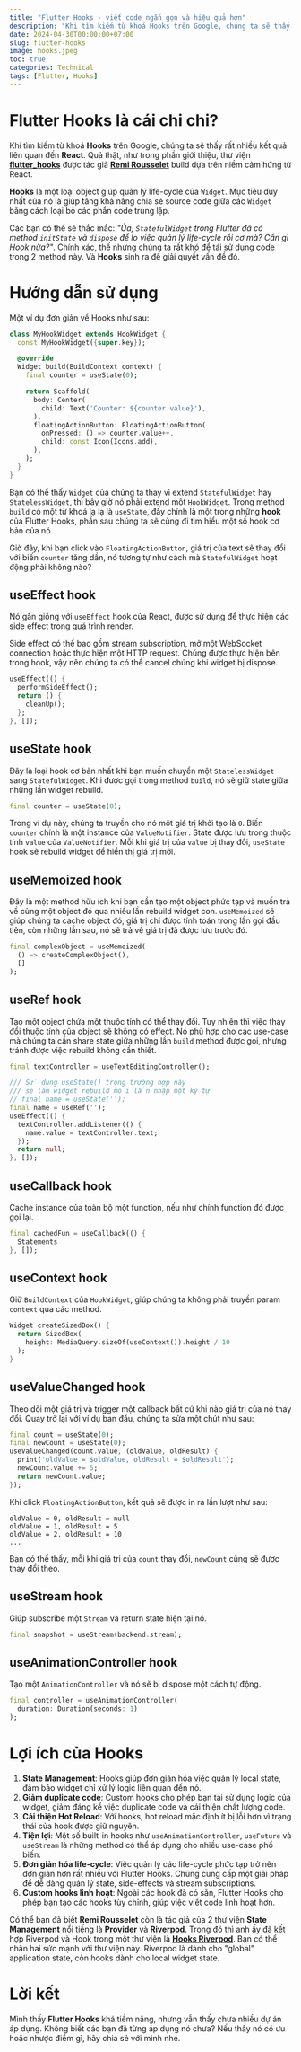 ```yaml
---
title: "Flutter Hooks - viết code ngắn gọn và hiệu quả hơn"
description: "Khi tìm kiếm từ khoá Hooks trên Google, chúng ta sẽ thấy rất nhiều kết quả liên quan đến React. Quả thật, như trong phần giới thiệu, thư viện flutter_hooks được tác giả Remi Rousselet build dựa trên niềm cảm hứng từ React."
date: 2024-04-30T00:00:00+07:00
slug: flutter-hooks
image: hooks.jpeg
toc: true
categories: Technical
tags: [Flutter, Hooks]
---
```


# Flutter Hooks là cái chi chi?

Khi tìm kiếm từ khoá **Hooks** trên Google, chúng ta sẽ thấy rất nhiều kết quả liên quan đến **React**. Quả thật, như trong phần giới thiệu, thư viện [**flutter_hooks**](https://pub.dev/packages/flutter_hooks) được tác giả [**Remi Rousselet**](https://github.com/rrousselGit) build dựa trên niềm cảm hứng từ React.

**Hooks** là một loại object giúp quản lý life-cycle của `Widget`. Mục tiêu duy nhất của nó là giúp tăng khả năng chia sẻ source code giữa các `Widget` bằng cách loại bỏ các phần code trùng lặp.

Các bạn có thể sẽ thắc mắc: *"Ủa, `StatefulWidget` trong Flutter đã có method `initState` và `dispose` để lo việc quản lý life-cycle rồi cơ mà? Cần gì Hook nữa?"*. Chính xác, thế nhưng chúng ta rất khó để tái sử dụng code trong 2 method này. Và **Hooks** sinh ra để giải quyết vấn đề đó.

# Hướng dẫn sử dụng

Một ví dụ đơn giản về Hooks như sau:

```dart
class MyHookWidget extends HookWidget {
  const MyHookWidget({super.key});

  @override
  Widget build(BuildContext context) {
    final counter = useState(0);

    return Scaffold(
      body: Center(
        child: Text('Counter: ${counter.value}'),
      ),
      floatingActionButton: FloatingActionButton(
        onPressed: () => counter.value++,
        child: const Icon(Icons.add),
      ),
    );
  }
}
```

Bạn có thể thấy `Widget` của chúng ta thay vì extend `StatefulWidget` hay `StatelessWidget`, thì bây giờ nó phải extend một `HookWidget`. Trong method `build` có một từ khoá lạ lạ là `useState`, đấy chính là một trong những **hook** của Flutter Hooks, phần sau chúng ta sẽ cùng đi tìm hiểu một số hook cơ bản của nó.

Giờ đây, khi bạn click vào `FloatingActionButton`, giá trị của text sẽ thay đổi với biến `counter` tăng dần, nó tương tự như cách mà `StatefulWidget` hoạt động phải không nào?

## useEffect hook

Nó gần giống với `useEffect` hook của React, được sử dụng để thực hiện các side effect trong quá trình render.

Side effect có thể bao gồm stream subscription, mở một WebSocket connection hoặc thực hiện một HTTP request. Chúng được thực hiện bên trong hook, vậy nên chúng ta có thể cancel chúng khi widget bị dispose.

```dart
useEffect(() {
  performSideEffect();
  return () {
    cleanUp();
  };
}, []);
```

## useState hook

Đây là loại hook cơ bản nhất khi bạn muốn chuyển một `StatelessWidget` sang `StatefulWidget`. Khi được gọi trong method `build`, nó sẽ giữ state giữa những lần widget rebuild.

```dart
final counter = useState(0);
```

Trong ví dụ này, chúng ta truyền cho nó một giá trị khởi tạo là `0`. Biến `counter` chính là một instance của `ValueNotifier`. State được lưu trong thuộc tính `value` của `ValueNotifier`. Mỗi khi giá trị của `value` bị thay đổi, `useState` hook sẽ rebuild widget để hiển thị giá trị mới.

## useMemoized hook

Đây là một method hữu ích khi bạn cần tạo một object phức tạp và muốn trả về cùng một object đó qua nhiều lần rebuild widget con. `useMemoized` sẽ giúp chúng ta cache object đó, giá trị chỉ được tính toán trong lần gọi đầu tiên, còn những lần sau, nó sẽ trả về giá trị đã được lưu trước đó.

```dart
final complexObject = useMemoized(
  () => createComplexObject(),
  []
);
```

## useRef hook

Tạo một object chứa một thuộc tính có thể thay đổi. Tuy nhiên thì việc thay đổi thuộc tính của object sẽ không có effect. Nó phù hợp cho các use-case mà chúng ta cần share state giữa những lần `build` method được gọi, nhưng tránh được việc rebuild không cần thiết.

```dart
final textController = useTextEditingController();

/// Sử dụng useState() trong trường hợp này
/// sẽ làm widget rebuild mỗi lần nhập một ký tự
// final name = useState('');
final name = useRef('');
useEffect(() {
  textController.addListener(() {
    name.value = textController.text;
  });
  return null;
}, []);
```

## useCallback hook

Cache instance của toàn bộ một function, nếu như chính function đó được gọi lại.

```dart
final cachedFun = useCallback(() {
  Statements
}, []);
```

## useContext hook

Giữ `BuildContext` của `HookWidget`, giúp chúng ta không phải truyền param `context` qua các method.

```dart
Widget createSizedBox() {
  return SizedBox(
    height: MediaQuery.sizeOf(useContext()).height / 10
  );
}
```

## useValueChanged hook

Theo dõi một giá trị và trigger một callback bất cứ khi nào giá trị của nó thay đổi. Quay trở lại với ví dụ ban đầu, chúng ta sửa một chút như sau:

```dart
final count = useState(0);
final newCount = useState(0);
useValueChanged(count.value, (oldValue, oldResult) {
  print('oldValue = $oldValue, oldResult = $oldResult');
  newCount.value += 5;
  return newCount.value;
});
```

Khi click `FloatingActionButton`, kết quả sẽ được in ra lần lượt như sau:

```text
oldValue = 0, oldResult = null
oldValue = 1, oldResult = 5
oldValue = 2, oldResult = 10
...
```

Bạn có thể thấy, mỗi khi giá trị của `count` thay đổi, `newCount` cũng sẽ được thay đổi theo.

## useStream hook

Giúp subscribe một `Stream` và return state hiện tại nó.

```dart
final snapshot = useStream(backend.stream);
```

## useAnimationController hook

Tạo một `AnimationController` và nó sẽ bị dispose một cách tự động.

```dart
final controller = useAnimationController(
  duration: Duration(seconds: 1)
);
```

# Lợi ích của Hooks

1. **State Management**: Hooks giúp đơn giản hóa việc quản lý local state, đảm bảo widget chỉ xử lý logic liên quan đến nó.
2. **Giảm duplicate code**: Custom hooks cho phép bạn tái sử dụng logic của widget, giảm đáng kể việc duplicate code và cải thiện chất lượng code.
3. **Cải thiện Hot Reload**: Với hooks, hot reload mặc định ít bị lỗi hơn vì trạng thái của hook được giữ nguyên.
4. **Tiện lợi**: Một số built-in hooks như `useAnimationController`, `useFuture` và `useStream` là những method có thể áp dụng cho nhiều use-case phổ biến.
5. **Đơn giản hóa life-cycle**: Việc quản lý các life-cycle phức tạp trở nên đơn giản hơn rất nhiều với Flutter Hooks. Chúng cung cấp một giải pháp để dễ dàng quản lý state, side-effects và stream subscriptions.
6. **Custom hooks linh hoạt**: Ngoài các hook đã có sẵn, Flutter Hooks cho phép bạn tạo các hooks tùy chỉnh, giúp việc viết code linh hoạt hơn.

Có thể bạn đã biết **Remi Rousselet** còn là tác giả của 2 thư viện **State Management** nổi tiếng là [**Provider**](https://pub.dev/packages/provider) và [**Riverpod**](https://pub.dev/packages/flutter_riverpod). Trong đó thì anh ấy đã kết hợp Riverpod và Hook trong một thư viện là [**Hooks Riverpod**](https://pub.dev/packages/hooks_riverpod). Bạn có thể nhân hai sức mạnh với thư viện này. Riverpod là dành cho "global" application state, còn hooks dành cho local widget state.

# Lời kết

Mình thấy **Flutter Hooks** khá tiềm năng, nhưng vẫn thấy chưa nhiều dự án áp dụng. Không biết các bạn đã từng áp dụng nó chưa? Nếu thấy nó có ưu hoặc nhược điểm gì, hãy chia sẻ với mình nhé.
